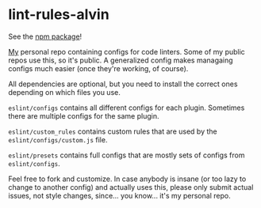 # lint-rules-alvin

See the [npm package](https://www.npmjs.com/package/lint-rules-alvin)!

[My](https://github.com/Ctrl-Shift-Alvin) personal repo containing configs for code linters. Some of my public repos use this, so it's public. A generalized config makes managaing configs much easier (once they're working, of course).

All dependencies are optional, but you need to install the correct ones depending on which files you use.

`eslint/configs` contains all different configs for each plugin. Sometimes there are multiple configs for the same plugin.

`eslint/custom_rules` contains custom rules that are used by the `eslint/configs/custom.js` file.

`eslint/presets` contains full configs that are mostly sets of configs from `eslint/configs`.

Feel free to fork and customize. In case anybody is insane (or too lazy to change to another config) and actually uses this, please only submit actual issues, not style changes, since... you know... it's my personal repo.